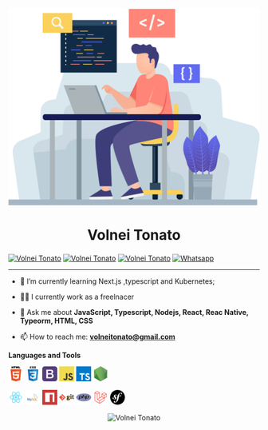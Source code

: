 <img src="https://github.com/VolneiTonato/VolneiTonato/blob/master/assets/logo.png?raw=true" />
<h1 align="center">Volnei Tonato</h1>


<a href="https://www.linkedin.com/in/volnei-tonato/" target="blank"><img align="center" src="https://cdn.jsdelivr.net/npm/simple-icons@3.0.1/icons/linkedin.svg" alt="Volnei Tonato" height="20" width="20" /></a>
<a href="https://www.facebook.com/volnei.tonato" target="blank"><img align="center" src="https://cdn.jsdelivr.net/npm/simple-icons@3.0.1/icons/facebook.svg" alt="Volnei Tonato" height="20" width="20" /></a>
<a href="https://www.instagram.com/volneitonato" target="blank"><img align="center" src="https://cdn.jsdelivr.net/npm/simple-icons@3.0.1/icons/instagram.svg" alt="Volnei Tonato" height="20" width="20px" /></a>
<a target="_blank" href="https://api.whatsapp.com/send?phone=5554991519686"><img align="center" alt="Whatsapp" height="20px" width="20px" src="https://cdn.jsdelivr.net/npm/simple-icons@v3/icons/whatsapp.svg" /></a>



---


- 🌱 I’m currently learning Next.js ,typescript and Kubernetes; 

- 👨‍💻 I currently work as a freelnacer

- 💬 Ask me about **JavaScript, Typescript, Nodejs, React, Reac Native, Typeorm, HTML, CSS**

- 📫 How to reach me: **volneitonato@gmail.com**

**Languages and Tools**

<code><img height="30" src="https://raw.githubusercontent.com/github/explore/80688e429a7d4ef2fca1e82350fe8e3517d3494d/topics/html/html.png"></code>
<code><img height="30" src="https://raw.githubusercontent.com/github/explore/80688e429a7d4ef2fca1e82350fe8e3517d3494d/topics/css/css.png"></code>
<code><img height="30" src="https://raw.githubusercontent.com/github/explore/80688e429a7d4ef2fca1e82350fe8e3517d3494d/topics/bootstrap/bootstrap.png"></code>
<code><img height="30" src="https://raw.githubusercontent.com/github/explore/80688e429a7d4ef2fca1e82350fe8e3517d3494d/topics/javascript/javascript.png"></code>
<code><img height="30" src="https://raw.githubusercontent.com/github/explore/80688e429a7d4ef2fca1e82350fe8e3517d3494d/topics/typescript/typescript.png"></code>
<code><img height="30" src="https://raw.githubusercontent.com/github/explore/80688e429a7d4ef2fca1e82350fe8e3517d3494d/topics/nodejs/nodejs.png"></code>

<code><img height="30" src="https://raw.githubusercontent.com/github/explore/80688e429a7d4ef2fca1e82350fe8e3517d3494d/topics/react/react.png"></code>
<code><img height="30" src="https://raw.githubusercontent.com/github/explore/80688e429a7d4ef2fca1e82350fe8e3517d3494d/topics/mysql/mysql.png"></code>
<code><img height="30" src="https://raw.githubusercontent.com/github/explore/80688e429a7d4ef2fca1e82350fe8e3517d3494d/topics/npm/npm.png"></code>
<code><img height="30" src="https://raw.githubusercontent.com/github/explore/80688e429a7d4ef2fca1e82350fe8e3517d3494d/topics/git/git.png"></code>
<code><img height="30" src="https://raw.githubusercontent.com/github/explore/80688e429a7d4ef2fca1e82350fe8e3517d3494d/topics/php/php.png"></code>
<code><img height="30" src="https://raw.githubusercontent.com/github/explore/80688e429a7d4ef2fca1e82350fe8e3517d3494d/topics/laravel/laravel.png"></code>
<code><img height="30" src="https://raw.githubusercontent.com/github/explore/80688e429a7d4ef2fca1e82350fe8e3517d3494d/topics/symfony/symfony.png"></code>





<p align="center"><img src="https://github-readme-stats.vercel.app/api?username=volneitonato&show_icons=true" alt="Volnei Tonato" /> </p>



